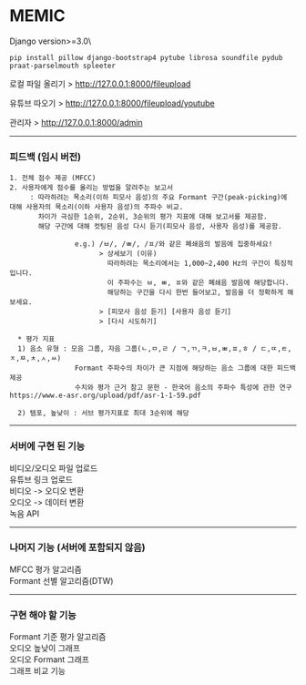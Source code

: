 # MEMIC

Django version>=3.0\
```
pip install pillow django-bootstrap4 pytube librosa soundfile pydub praat-parselmouth spleeter
```

로컬 파일 올리기 > http://127.0.0.1:8000/fileupload <p>
유튜브 따오기 > http://127.0.0.1:8000/fileupload/youtube <p>
관리자 > http://127.0.0.1:8000/admin

--------

### 피드백 (임시 버전)
```
1. 전체 점수 제공 (MFCC)
2. 사용자에게 점수를 올리는 방법을 알려주는 보고서
     : 따라하려는 목소리(이하 피모사 음성)의 주요 Formant 구간(peak-picking)에 대해 사용자의 목소리(이하 사용자 음성)의 주파수 비교.
       차이가 극심한 1순위, 2순위, 3순위의 평가 지표에 대해 보고서를 제공함.
       해당 구간에 대해 컷팅된 음성 다시 듣기(피모사 음성, 사용자 음성)를 제공함.

                e.g.) /ㅂ/, /ㅃ/, /ㅍ/와 같은 폐쇄음의 발음에 집중하세요!
                      > 상세보기 (이유)
                        따라하려는 목소리에서는 1,000~2,400 Hz의 구간이 특징적입니다.
                        이 주파수는 ㅂ, ㅃ, ㅍ와 같은 폐쇄음 발음에 해당합니다.
                        해당하는 구간을 다시 한번 들어보고, 발음을 더 정확하게 해보세요.
                      > [피모사 음성 듣기] [사용자 음성 듣기]
                      > [다시 시도하기]

  * 평가 지표
  1) 음소 유형 : 모음 그룹, 자음 그룹(ㄴ,ㅁ,ㄹ / ㄱ,ㄲ,ㅋ,ㅂ,ㅃ,ㅍ,ㅎ / ㄷ,ㄸ,ㅌ,ㅈ,ㅉ,ㅊ,ㅅ,ㅆ)
                Formant 주파수의 차이가 큰 지점에 해당하는 음소 그룹에 대한 피드백 제공
                수치와 평가 근거 참고 문헌 - 한국어 음소의 주파수 특성에 관한 연구 https://www.e-asr.org/upload/pdf/asr-1-1-59.pdf

  2) 템포, 높낮이 : 서브 평가지표로 최대 3순위에 해당
```

--------

### 서버에 구현 된 기능

비디오/오디오 파일 업로드\
유튜브 링크 업로드\
비디오 -> 오디오 변환\
오디오 -> 데이터 변환\
녹음 API

--------

### 나머지 기능 (서버에 포함되지 않음)
MFCC 평가 알고리즘\
Formant 선별 알고리즘(DTW)

--------

### 구현 해야 할 기능
Formant 기준 평가 알고리즘\
오디오 높낮이 그래프\
오디오 Formant 그래프\
그래프 비교 기능
